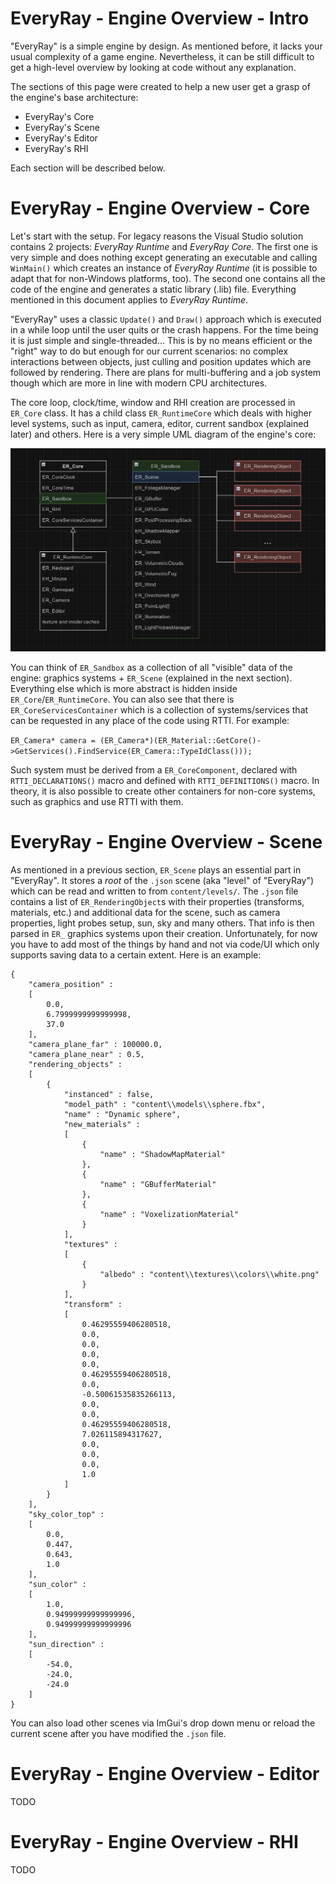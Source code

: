 # EveryRay - Engine Overview - Intro

"EveryRay" is a simple engine by design. As mentioned before, it lacks your usual complexity of a game engine. Nevertheless, it can be still difficult to get a high-level overview by looking at code without any explanation. 

The sections of this page were created to help a new user get a grasp of the engine's base architecture:
- EveryRay's Core
- EveryRay's Scene
- EveryRay's Editor
- EveryRay's RHI

Each section will be described below.

# EveryRay - Engine Overview - Core

Let's start with the setup. For legacy reasons the Visual Studio solution contains 2 projects: _EveryRay Runtime_ and _EveryRay Core_. The first one is very simple and does nothing except generating an executable and calling ```WinMain()``` which creates an instance of _EveryRay Runtime_ (it is possible to adapt that for non-Windows platforms, too). The second one contains all the code of the engine and generates a static library (.lib) file. Everything mentioned in this document applies to _EveryRay Runtime_.

"EveryRay" uses a classic ```Update()``` and ```Draw()``` approach which is executed in a while loop until the user quits or the crash happens. For the time being it is just simple and single-threaded... This is by no means efficient or the "right" way to do but enough for our current scenarios: no complex interactions between objects, just culling and position updates which are followed by rendering. There are plans for multi-buffering and a job system though which are more in line with modern CPU architectures.

The core loop, clock/time, window and RHI creation are processed in ```ER_Core``` class. It has a child class ```ER_RuntimeCore``` which deals with higher level systems, such as input, camera, editor, current sandbox (explained later) and others. Here is a very simple UML diagram of the engine's core:

![picture](images/er_uml.png)

You can think of ```ER_Sandbox``` as a collection of all "visible" data of the engine: graphics systems + ```ER_Scene``` (explained in the next section). Everything else which is more abstract is hidden inside ```ER_Core```/```ER_RuntimeCore```. You can also see that there is ```ER_CoreServicesContainer``` which is a collection of systems/services that can be requested in any place of the code using RTTI. For example:

```ER_Camera* camera = (ER_Camera*)(ER_Material::GetCore()->GetServices().FindService(ER_Camera::TypeIdClass()));```

Such system must be derived from a ```ER_CoreComponent```, declared with ```RTTI_DECLARATIONS()``` macro and defined with ```RTTI_DEFINITIONS()``` macro. In theory, it is also possible to create other containers for non-core systems, such as graphics and use RTTI with them. 

# EveryRay - Engine Overview - Scene

As mentioned in a previous section, ```ER_Scene``` plays an essential part in "EveryRay". It stores a _root_ of the ```.json``` scene (aka "level" of "EveryRay") which can be read and written to from ```content/levels/```. The ```.json``` file contains a list of ```ER_RenderingObject```s with their properties (transforms, materials, etc.) and additional data for the scene, such as camera properties, light probes setup, sun, sky and many others. That info is then parsed in ```ER_``` graphics systems upon their creation. Unfortunately, for now you have to add most of the things by hand and not via code/UI which only supports saving data to a certain extent. Here is an example:

```
{
	"camera_position" : 
	[
		0.0,
		6.7999999999999998,
		37.0
	],
	"camera_plane_far" : 100000.0,
	"camera_plane_near" : 0.5,
	"rendering_objects" : 
	[
		{
			"instanced" : false,
			"model_path" : "content\\models\\sphere.fbx",
			"name" : "Dynamic sphere",
			"new_materials" : 
			[
				{
					"name" : "ShadowMapMaterial"
				},
				{
					"name" : "GBufferMaterial"
				},
				{
					"name" : "VoxelizationMaterial"
				}
			],
			"textures" : 
			[
				{
					"albedo" : "content\\textures\\colors\\white.png"
				}
			],
			"transform" : 
			[
				0.46295559406280518,
				0.0,
				0.0,
				0.0,
				0.0,
				0.46295559406280518,
				0.0,
				-0.50061535835266113,
				0.0,
				0.0,
				0.46295559406280518,
				7.026115894317627,
				0.0,
				0.0,
				0.0,
				1.0
			]
		}
	],
	"sky_color_top" : 
	[
		0.0,
		0.447,
		0.643,
		1.0
	],
	"sun_color" : 
	[
		1.0,
		0.94999999999999996,
		0.94999999999999996
	],
	"sun_direction" : 
	[
		-54.0,
		-24.0,
		-24.0
	]
}
```
You can also load other scenes via ImGui's drop down menu or reload the current scene after you have modified the ```.json``` file.

# EveryRay - Engine Overview - Editor

TODO

# EveryRay - Engine Overview - RHI

TODO
